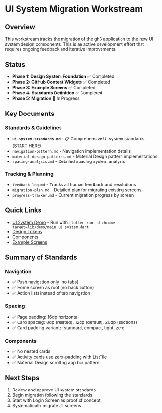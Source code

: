 # UI System Migration Workstream

## Overview

This workstream tracks the migration of the gh3 application to the new UI system design components. This is an active development effort that requires ongoing feedback and iterative improvements.

## Status

- **Phase 1: Design System Foundation** ✅ Completed
- **Phase 2: GitHub Content Widgets** ✅ Completed  
- **Phase 3: Example Screens** ✅ Completed
- **Phase 4: Standards Definition** ✅ Completed
- **Phase 5: Migration** 🚧 In Progress

## Key Documents

### Standards & Guidelines
- **`ui-system-standards.md`** - 📋 Comprehensive UI system standards (START HERE)
- `navigation-pattern.md` - Navigation implementation details
- `material-design-patterns.md` - Material Design pattern implementations
- `spacing-analysis.md` - Detailed spacing system analysis

### Tracking & Planning
- `feedback-log.md` - Tracks all human feedback and resolutions
- `migration-plan.md` - Detailed plan for migrating existing screens
- `progress-tracker.md` - Current migration progress by screen

## Quick Links

- [UI System Demo](../../../lib/demo/main_ui_system.dart) - Run with `flutter run -d chrome --target=lib/demo/main_ui_system.dart`
- [Design Tokens](../../../lib/src/ui-system/tokens/gh_tokens.dart)
- [Components](../../../lib/src/ui-system/components/)
- [Example Screens](../../../lib/src/ui-system/examples/)

## Summary of Standards

### Navigation
- ✅ Push navigation only (no tabs)
- ✅ Home screen as root (no back button)
- ✅ Action lists instead of tab navigation

### Spacing
- ✅ Page padding: 16dp horizontal
- ✅ Card spacing: 8dp (related), 12dp (default), 20dp (sections)
- ✅ Card padding variants: standard, compact, tight, zero

### Components
- ✅ No nested cards
- ✅ Activity cards use zero-padding with ListTile
- ✅ Material Design scrolling app bar pattern

## Next Steps

1. Review and approve UI system standards
2. Begin migration following the standards
3. Start with Login Screen as proof of concept
4. Systematically migrate all screens
